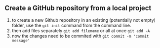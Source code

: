 ## Create a GitHub repository from a local project

1. to create a new Github repository in an existing (potentially not empty) folder, use the `git init` command from the command line.
2. then add files separately `git add filename` or all at once `git add -A`
3. now the changes need to be commited with `git commit -m 'commit message'`
